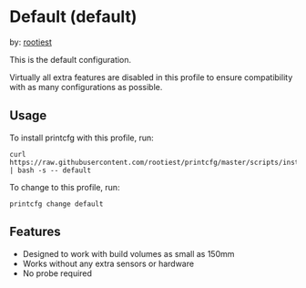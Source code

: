 <!--
 Copyright (C) 2023 Chris Laprade (chris@rootiest.com)

 This file is part of Hephaestus.

 Hephaestus is free software: you can redistribute it and/or modify
 it under the terms of the GNU General Public License as published by
 the Free Software Foundation, either version 3 of the License, or
 (at your option) any later version.

 Hephaestus is distributed in the hope that it will be useful,
 but WITHOUT ANY WARRANTY; without even the implied warranty of
 MERCHANTABILITY or FITNESS FOR A PARTICULAR PURPOSE.  See the
 GNU General Public License for more details.

 You should have received a copy of the GNU General Public License
 along with Hephaestus.  If not, see <http://www.gnu.org/licenses/>.
-->

# Default (default)

by: [rootiest](https://github.com/rootiest)

This is the default configuration.

Virtually all extra features are disabled in this profile to ensure compatibility with as many configurations as possible.

## Usage

To install printcfg with this profile, run:

    curl https://raw.githubusercontent.com/rootiest/printcfg/master/scripts/install.sh | bash -s -- default

To change to this profile, run:

    printcfg change default

## Features

- Designed to work with build volumes as small as 150mm
- Works without any extra sensors or hardware
- No probe required
